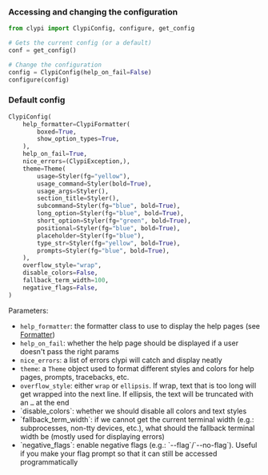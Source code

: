 ### Accessing and changing the configuration

```python
from clypi import ClypiConfig, configure, get_config

# Gets the current config (or a default)
conf = get_config()

# Change the configuration
config = ClypiConfig(help_on_fail=False)
configure(config)
```

### Default config

<!-- mdtest -->
```python
ClypiConfig(
    help_formatter=ClypiFormatter(
        boxed=True,
        show_option_types=True,
    ),
    help_on_fail=True,
    nice_errors=(ClypiException,),
    theme=Theme(
        usage=Styler(fg="yellow"),
        usage_command=Styler(bold=True),
        usage_args=Styler(),
        section_title=Styler(),
        subcommand=Styler(fg="blue", bold=True),
        long_option=Styler(fg="blue", bold=True),
        short_option=Styler(fg="green", bold=True),
        positional=Styler(fg="blue", bold=True),
        placeholder=Styler(fg="blue"),
        type_str=Styler(fg="yellow", bold=True),
        prompts=Styler(fg="blue", bold=True),
    ),
    overflow_style="wrap",
    disable_colors=False,
    fallback_term_width=100,
    negative_flags=False,
)
```

Parameters:

- `help_formatter`: the formatter class to use to display the help pages (see [Formatter](./cli.md#formatter))
- `help_on_fail`: whether the help page should be displayed if a user doesn't pass the right params
- `nice_errors`: a list of errors clypi will catch and display neatly
- `theme`: a `Theme` object used to format different styles and colors for help pages, prompts, tracebacks, etc.
- `overflow_style`: either `wrap` or `ellipsis`. If wrap, text that is too long will get wrapped into the next line. If ellipsis, the text will be truncated with an `…` at the end
- <!-- md:version 1.2.11 --> `disable_colors`: whether we should disable all colors and text styles
- <!-- md:version 1.2.11 --> `fallback_term_width`: if we cannot get the current terminal width (e.g.: subprocesses, non-tty devices, etc.), what should the fallback terminal width be (mostly used for displaying errors)
- <!-- md:version 1.2.19 --> `negative_flags`: enable negative flags (e.g.: `--flag`/`--no-flag`). Useful if you make your flag prompt so that it can still be accessed programmatically
